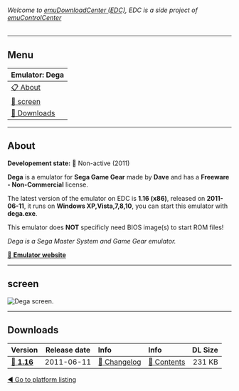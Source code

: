 ###### Welcome to [emuDownloadCenter (EDC)](https://github.com/PhoenixInteractiveNL/emuDownloadCenter/wiki/), EDC is a side project of [emuControlCenter](https://github.com/PhoenixInteractiveNL/emuControlCenter/wiki/)
***
## Menu
| **Emulator: Dega** |
|:---------|
| [:clipboard: About](#about) |
| [:sunrise: screen](#screen) |
| [:floppy_disk: Downloads](#downloads) |
***
## About
**Developement state:** :red_circle: Non-active (2011)

**Dega** is a emulator for **Sega Game Gear** made by **Dave** and has a **Freeware - Non-Commercial** license.

The latest version of the emulator on EDC is **1.16 (x86)**, released on **2011-06-11**, it runs on **Windows XP,Vista,7,8,10**, you can start this emulator with **dega.exe**.

This emulator does **NOT** specificly need BIOS image(s) to start ROM files!

_Dega is a Sega Master System and Game Gear emulator._

[:link: **Emulator website**](http://sourceforge.net/projects/dega/)
***
## screen
![](https://raw.githubusercontent.com/PhoenixInteractiveNL/emuDownloadCenter/master/hooks/dega/emulator_screen_01.jpg "Dega screen.")
***
## Downloads
| Version  | Release date  | Info       | Info       | DL Size    |
|:---------|:-------------:|:-----------|:-----------|-----------:|
| [:floppy_disk: **1.16**](https://github.com/PhoenixInteractiveNL/edc-repo0003/raw/master/dega/1.16.7z) | 2011-06-11 | [:page_facing_up: Changelog](https://github.com/PhoenixInteractiveNL/edc-repo0003/blob/master/dega/1.16_changelog.txt) | [:mag_right: Contents](https://github.com/PhoenixInteractiveNL/edc-repo0003/blob/master/dega/1.16_contents.txt) | 231 KB |

[:arrow_backward: Go to platform listing](https://github.com/PhoenixInteractiveNL/emuDownloadCenter/wiki/EDC-Platform-List)
